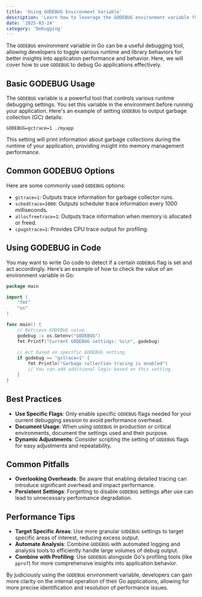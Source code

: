 ```yaml
---
title: 'Using GODEBUG Environment Variable'
description: 'Learn how to leverage the GODEBUG environment variable for debugging Go applications'
date: '2025-03-24'
category: 'Debugging'
---
```


The `GODEBUG` environment variable in Go can be a useful debugging tool, allowing developers to toggle various runtime and library behaviors for better insights into application performance and behavior. Here, we will cover how to use `GODEBUG` to debug Go applications effectively.

## Basic GODEBUG Usage

The `GODEBUG` variable is a powerful tool that controls various runtime debugging settings. You set this variable in the environment before running your application. Here's an example of setting `GODEBUG` to output garbage collection (GC) details:

```shell
GODEBUG=gctrace=1 ./myapp
```

This setting will print information about garbage collections during the runtime of your application, providing insight into memory management performance.

## Common GODEBUG Options

Here are some commonly used `GODEBUG` options:

- `gctrace=1`: Outputs trace information for garbage collector runs.
- `schedtrace=1000`: Outputs scheduler trace information every 1000 milliseconds.
- `allocfreetrace=1`: Outputs trace information when memory is allocated or freed.
- `cpugotrace=1`: Provides CPU trace output for profiling.

## Using GODEBUG in Code

You may want to write Go code to detect if a certain `GODEBUG` flag is set and act accordingly. Here’s an example of how to check the value of an environment variable in Go:

```go
package main

import (
	"fmt"
	"os"
)

func main() {
	// Retrieve GODEBUG value.
	godebug := os.Getenv("GODEBUG")
	fmt.Printf("Current GODEBUG settings: %s\n", godebug)
	
	// Act based on specific GODEBUG setting.
	if godebug == "gctrace=1" {
		fmt.Println("Garbage collection tracing is enabled")
		// You can add additional logic based on this setting.
	}
}
```

## Best Practices

- **Use Specific Flags**: Only enable specific `GODEBUG` flags needed for your current debugging session to avoid performance overhead.
- **Document Usage**: When using `GODEBUG` in production or critical environments, document the settings used and their purpose.
- **Dynamic Adjustments**: Consider scripting the setting of `GODEBUG` flags for easy adjustments and repeatability.

## Common Pitfalls

- **Overlooking Overheads**: Be aware that enabling detailed tracing can introduce significant overhead and impact performance.
- **Persistent Settings**: Forgetting to disable `GODEBUG` settings after use can lead to unnecessary performance degradation.

## Performance Tips

- **Target Specific Areas**: Use more granular `GODEBUG` settings to target specific areas of interest, reducing excess output.
- **Automate Analysis**: Combine `GODEBUG` with automated logging and analysis tools to efficiently handle large volumes of debug output.
- **Combine with Profiling**: Use `GODEBUG` alongside Go's profiling tools (like `pprof`) for more comprehensive insights into application behavior.

By judiciously using the `GODEBUG` environment variable, developers can gain more clarity on the internal operation of their Go applications, allowing for more precise identification and resolution of performance issues.